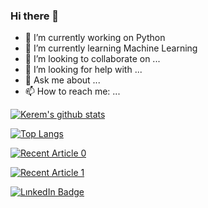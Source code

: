 ### Hi there 👋

- 🔭 I’m currently working on Python 
- 🌱 I’m currently learning Machine Learning
- 👯 I’m looking to collaborate on ...
- 🤔 I’m looking for help with ...
- 💬 Ask me about ...
- 📫 How to reach me: ...



[![Kerem's github stats](https://github-readme-stats.vercel.app/api?username=keremyagan&count_private=true&show_icons=true&theme=radical&hide_rank=false)](https://github.com/keremyagan/github-readme-stats)



[![Top Langs](https://github-readme-stats.vercel.app/api/top-langs/?username=keremyagan)](https://github.com/keremyagan/github-readme-stats)


<a target="_blank" href="https://github-readme-medium-recent-article.vercel.app/medium/@keremyagan/0"><img src="https://github-readme-medium-recent-article.vercel.app/medium/@keremyagan/0" alt="Recent Article 0">

  
<a target="_blank" href="https://github-readme-medium-recent-article.vercel.app/medium/@keremyagan/1"><img src="https://github-readme-medium-recent-article.vercel.app/medium/@keremyagan/1" alt="Recent Article 1">

[![LınkedIn Badge](https://camo.githubusercontent.com/d659d2bac00c01b42bffbae84bdc121e828b8fecd5b4949ffa2575f5d9e4a371/68747470733a2f2f63646e2e6a7364656c6976722e6e65742f6e706d2f73696d706c652d69636f6e734076332f69636f6e732f6c696e6b6564696e2e737667)](link) 

